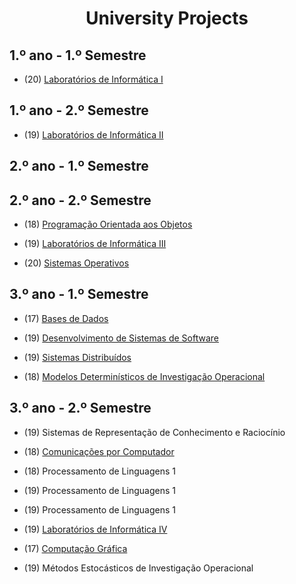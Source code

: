 <div align="center">
	<h1><strong>University Projects</strong></h1>
</div>


## 1.º ano - 1.º Semestre

  * (20) [Laboratórios de Informática I](https://github.com/Goncalo-Faria/Micro-Machines-Haskell-)

## 1.º ano - 2.º Semestre

  * (19)  [Laboratórios de Informática II](https://github.com/Goncalo-Faria/GandaGalo)

## 2.º ano - 1.º Semestre

## 2.º ano - 2.º Semestre

  * (18) [Programação Orientada aos Objetos](https://github.com/Goncalo-Faria/Java-Fatura)

  * (19) [Laboratórios de Informática III](https://github.com/Goncalo-Faria/StackOverflowData)

  * (20) [Sistemas Operativos](https://github.com/Goncalo-Faria/Notebook-Interativo-de-Unix-Shell)

## 3.º ano - 1.º Semestre

  * (17) [Bases de Dados](https://github.com/Goncalo-Faria/BD-EventsWorkbench)

  * (19) [Desenvolvimento de Sistemas de Software](https://github.com/Goncalo-Faria/Car-Configurator-Hub)

  * (19) [Sistemas Distribuídos](https://github.com/Goncalo-Faria/Cloud-Management-Services)

  * (18) [Modelos Determinísticos de Investigação Operacional](https://github.com/Goncalo-Faria/Fogos)


## 3.º ano - 2.º Semestre

  * (19) Sistemas de Representação de Conhecimento e Raciocínio

  * (18) [Comunicações por Computador](https://github.com/Goncalo-Faria/GCVFTP)

  * (18) Processamento de Linguagens 1
  
  * (19) Processamento de Linguagens 1

  * (19) Processamento de Linguagens 1

  * (19) [Laboratórios de Informática IV]()

  * (17) [Computação Gráfica](https://github.com/Goncalo-Faria/CG-PROJETO)

  * (19) Métodos Estocásticos de Investigação Operacional

